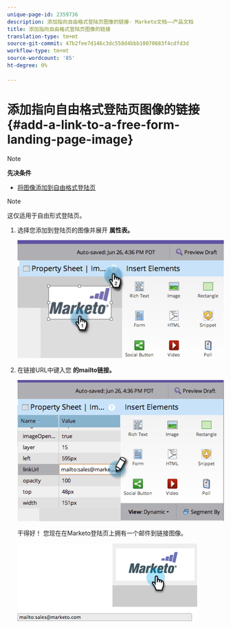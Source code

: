 ```yaml
---
unique-page-id: 2359736
description: 添加指向自由格式登陆页图像的链接- Marketo文档——产品文档
title: 添加指向自由格式登陆页图像的链接
translation-type: tm+mt
source-git-commit: 47b2fee7d146c3dc558d4bbb10070683f4cdfd3d
workflow-type: tm+mt
source-wordcount: '85'
ht-degree: 0%

---
```



# 添加指向自由格式登陆页图像的链接 {#add-a-link-to-a-free-form-landing-page-image}

>[!NOTE]
>
>**先决条件**
>
>* [将图像添加到自由格式登陆页](add-an-image-to-a-free-form-landing-page.md)

>



>[!NOTE]
>
>这仅适用于自由形式登陆页。

1. 选择您添加到登陆页的图像并展开 **属性表。**

   ![](assets/image2014-9-18-15-3a29-3a0.png)

1. 在链接URL中键入您 **的mailto链接。**

   ![](assets/image2014-9-18-15-3a29-3a21.png)

   干得好！ 您现在在Marketo登陆页上拥有一个邮件到链接图像。

   ![](assets/image2014-9-18-15-3a29-3a38.png)

